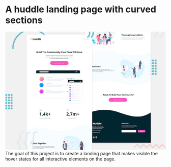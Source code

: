 # A huddle landing page with curved sections
![desktop_preview](./desktop-preview.jpg)
The goal of this project is to create a landing page that makes visible the hover states for all interactive elements on the page.

<!--# Desired outcome for desktop design

![desired_outcome](./desktop-design.jpg)

# Desired outcome for mobile design

![desired_outcome](./mobile-design.jpg)

# Outcome
![Outcome]()-->